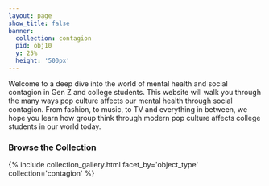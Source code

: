 ```yaml
---
layout: page
show_title: false
banner:
  collection: contagion
  pid: obj10
  y: 25%
  height: '500px'
---
```

Welcome to a deep dive into the world of mental health and social contagion in Gen Z and college students. This website will walk you through the many ways pop culture affects our mental health through social contagion. From fashion, to music, to TV and everything in between, we hope you learn how group think through modern pop culture affects college students in our world today.

### Browse the Collection
{% include collection_gallery.html facet_by='object_type' collection='contagion' %}
